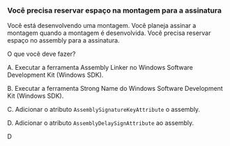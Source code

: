 ﻿### Você precisa reservar espaço na montagem para a assinatura

Você está desenvolvendo uma montagem.
Você planeja assinar a montagem quando a montagem é desenvolvida.
Você precisa reservar espaço no assembly para a assinatura.

O que você deve fazer?

A.
Executar a ferramenta Assembly Linker no Windows Software Development Kit (Windows
SDK).

B.
Executar a ferramenta Strong Name do Windows Software Development Kit (Windows SDK).

C.
Adicionar o atributo `AssemblySignatureKeyAttribute` o assembly.

D.
Adicionar o atributo `AssemblyDelaySignAttribute` ao assembly.


D

